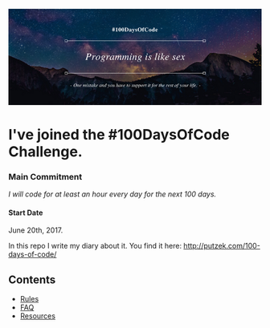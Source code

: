 ![Banner](docs/assets/sex-banner.png "Banner")

# I've joined the #100DaysOfCode Challenge.

### Main Commitment
*I will code for at least an hour every day for the next 100 days.*

#### Start Date
June 20th, 2017.

In this repo I write my diary about it.
You find it here: http://putzek.com/100-days-of-code/

## Contents
* [Rules](docs/rules.md)
* [FAQ](docs/FAQ.md)
* [Resources](docs/resources.md)
